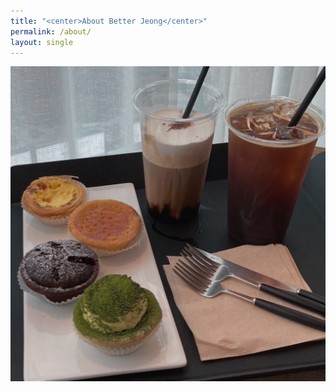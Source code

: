 ```yaml
---
title: "<center>About Better Jeong</center>"
permalink: /about/
layout: single
---
```


<img src="/assets/images/about/210510_cafe.jpg">